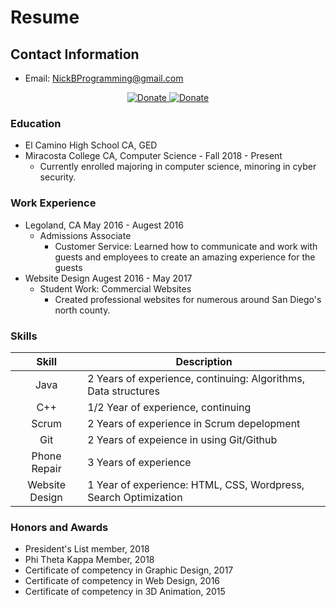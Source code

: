 # Resume

## Contact Information
- Email: [NickBProgramming@gmail.com](NickBProgramming@gmail.com)
<div align="center">
  <a href="mailto:NickBProgramming@gmail.com?subject=[GitHub]%20Source%20Han%20Sans">
    <img alt="Donate" src="https://img.shields.io/badge/Contact-Email-green.svg" />
  </a>
  <a href="https://github.com/NickBProgramming">
    <img alt="Donate" src="https://img.shields.io/badge/Contact-Github-blue.svg" />
  </a>
  
</div>

### Education
+ El Camino High School CA, GED
+ Miracosta College CA, Computer Science - Fall 2018 - Present
  - Currently enrolled majoring in computer science, minoring in cyber security.

### Work Experience
+ Legoland, CA  May 2016 - Augest 2016
  - Admissions Associate
    * Customer Service: Learned how to communicate and work with guests and employees to create an amazing experience for the guests
+ Website Design Augest 2016 - May 2017
  - Student Work: Commercial Websites 
    * Created professional websites for numerous around San Diego's north county.
    
### Skills
 Skill | Description 
:---:|---
 Java   | 2 Years of experience, continuing: Algorithms, Data structures
 C++    | 1/2 Year of experience, continuing
 Scrum  | 2 Years of experience in Scrum depelopment
 Git    | 2 Years of expeience in using Git/Github
 Phone Repair | 3 Years of experience
 Website Design | 1 Year of experience: HTML, CSS, Wordpress, Search Optimization

### Honors and Awards
- President's List member, 2018
- Phi Theta Kappa Member, 2018
- Certificate of competency in Graphic Design, 2017
- Certificate of competency in Web Design, 2016
- Certificate of competency in 3D Animation, 2015

